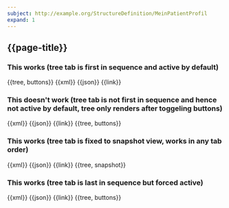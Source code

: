```yaml
---
subject: http://example.org/StructureDefinition/MeinPatientProfil
expand: 1
---
```


## {{page-title}}

### This works (tree tab is first in sequence and active by default)
<tabs>
  <tab title="Tree">{{tree, buttons}}</tab>
  <tab title="XML">{{xml}}</tab>
  <tab title="JSON">{{json}}</tab>
  <tab title="Link">{{link}}</tab>
</tabs>

### This doesn't work (tree tab is **not** first in sequence and hence not active by default, tree only renders after toggeling buttons)
<tabs>
  <tab title="XML">{{xml}}</tab>
  <tab title="JSON">{{json}}</tab>
  <tab title="Link">{{link}}</tab>
  <tab title="Tree">{{tree, buttons}}</tab>
</tabs>

### This works (tree tab is fixed to snapshot view, works in any tab order)
<tabs>
  <tab title="XML">{{xml}}</tab>
  <tab title="JSON">{{json}}</tab>
  <tab title="Link">{{link}}</tab>
  <tab title="Tree">{{tree, snapshot}}</tab>
</tabs>

### This works (tree tab is last in sequence but forced active)
<tabs>
  <tab title="XML">{{xml}}</tab>
  <tab title="JSON">{{json}}</tab>
  <tab title="Link">{{link}}</tab>
  <tab title="Tree", active="true">{{tree, buttons}}</tab>
</tabs>